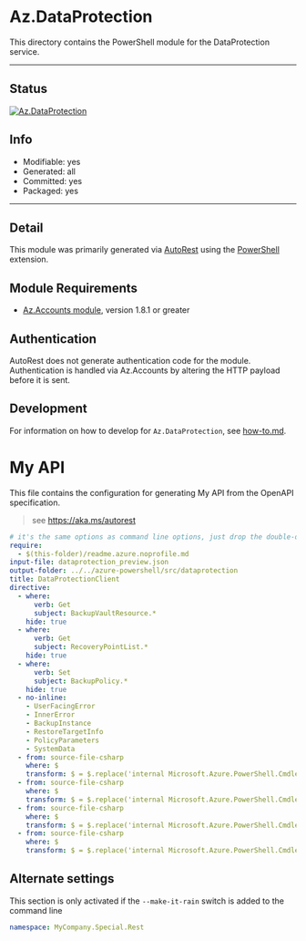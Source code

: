 <!-- region Generated -->
# Az.DataProtection
This directory contains the PowerShell module for the DataProtection service.

---
## Status
[![Az.DataProtection](https://img.shields.io/powershellgallery/v/Az.DataProtection.svg?style=flat-square&label=Az.DataProtection "Az.DataProtection")](https://www.powershellgallery.com/packages/Az.DataProtection/)

## Info
- Modifiable: yes
- Generated: all
- Committed: yes
- Packaged: yes

---
## Detail
This module was primarily generated via [AutoRest](https://github.com/Azure/autorest) using the [PowerShell](https://github.com/Azure/autorest.powershell) extension.

## Module Requirements
- [Az.Accounts module](https://www.powershellgallery.com/packages/Az.Accounts/), version 1.8.1 or greater

## Authentication
AutoRest does not generate authentication code for the module. Authentication is handled via Az.Accounts by altering the HTTP payload before it is sent.

## Development
For information on how to develop for `Az.DataProtection`, see [how-to.md](how-to.md).
<!-- endregion -->

# My API 

This file contains the configuration for generating My API from the OpenAPI specification.

> see https://aka.ms/autorest

``` yaml
# it's the same options as command line options, just drop the double-dash!
require:
  - $(this-folder)/readme.azure.noprofile.md
input-file: dataprotection_preview.json
output-folder: ../../azure-powershell/src/dataprotection
title: DataProtectionClient
directive:
  - where:
      verb: Get
      subject: BackupVaultResource.*
    hide: true
  - where:
      verb: Get
      subject: RecoveryPointList.*
    hide: true
  - where:
      verb: Set
      subject: BackupPolicy.*
    hide: true
  - no-inline:
    - UserFacingError
    - InnerError
    - BackupInstance
    - RestoreTargetInfo
    - PolicyParameters
    - SystemData
  - from: source-file-csharp
    where: $
    transform: $ = $.replace('internal Microsoft.Azure.PowerShell.Cmdlets.DataProtection.Models.Api202101.IBaseBackupPolicy Property', 'public Microsoft.Azure.PowerShell.Cmdlets.DataProtection.Models.Api202101.IBaseBackupPolicy Property');
  - from: source-file-csharp
    where: $
    transform: $ = $.replace('internal Microsoft.Azure.PowerShell.Cmdlets.DataProtection.Models.Api202101.ITriggerContext Trigger', 'public Microsoft.Azure.PowerShell.Cmdlets.DataProtection.Models.Api202101.ITriggerContext Trigger');
  - from: source-file-csharp
    where: $
    transform: $ = $.replace('internal Microsoft.Azure.PowerShell.Cmdlets.DataProtection.Models.Api202101.IBackupParameters BackupParameter', 'public Microsoft.Azure.PowerShell.Cmdlets.DataProtection.Models.Api202101.IBackupParameters BackupParameter');
  - from: source-file-csharp
    where: $
    transform: $ = $.replace('internal Microsoft.Azure.PowerShell.Cmdlets.DataProtection.Models.Api202101.IAzureBackupRecoveryPoint Property', 'public Microsoft.Azure.PowerShell.Cmdlets.DataProtection.Models.Api202101.IAzureBackupRecoveryPoint Property');
```

## Alternate settings

This section is only activated if the `--make-it-rain` switch is added to the command line

``` yaml $(make-it-rain)
namespace: MyCompany.Special.Rest
```
